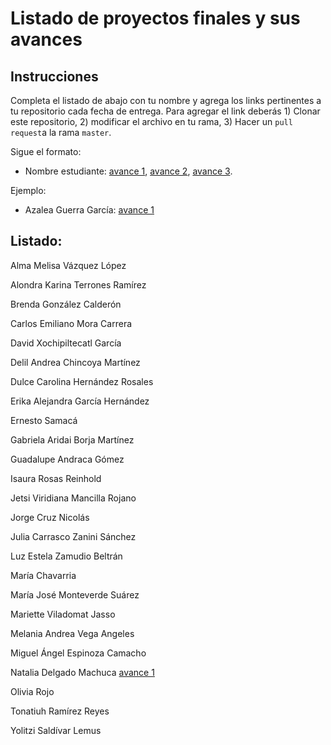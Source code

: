 # Listado de proyectos finales y sus avances

## Instrucciones

Completa el listado de abajo con tu nombre y agrega los links pertinentes a tu repositorio cada fecha de entrega. Para agregar el link deberás 1) Clonar este repositorio, 2) modificar el archivo en tu rama, 3) Hacer un `pull request`a la rama `master`.


Sigue el formato:

* Nombre estudiante: [avance 1](), [avance 2](), [avance 3]().

Ejemplo:

* Azalea Guerra García: [avance 1](https://github.com/AzaleaGuerra/ProyectoFinalBioinf2017-II/blob/master/Avance1.md)

## Listado:

Alma Melisa Vázquez López

Alondra Karina Terrones Ramírez

Brenda González Calderón

Carlos Emiliano Mora Carrera

David Xochipiltecatl García

Delil Andrea Chincoya Martínez

Dulce Carolina Hernández Rosales

Erika Alejandra García Hernández

Ernesto Samacá

Gabriela Aridai Borja Martínez

Guadalupe Andraca Gómez

Isaura Rosas Reinhold

Jetsi Viridiana Mancilla Rojano

Jorge Cruz Nicolás

Julia Carrasco Zanini Sánchez

Luz Estela Zamudio Beltrán

María Chavarria

María José Monteverde Suárez

Mariette Viladomat Jasso

Melania Andrea Vega Angeles

Miguel Ángel Espinoza Camacho

Natalia Delgado Machuca [avance 1](https://github.com/N-atalia/ProyectoFinalBioinf2018-II/blob/master/Trabajo%20Final%20.md)

Olivia Rojo

Tonatiuh Ramírez Reyes

Yolitzi Saldívar Lemus
